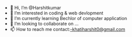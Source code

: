 - 👋 Hi, I’m @Harshitkumar
- 👀 I’m interested in coding & web devlopment
- 🌱 I’m currently learning Bechlor of computer application
- 💞️ I’m looking to collaborate on ...
- 📫 How to reach me contact:-khatiharshit0@gmail.com

<!---
Harshitkhati/Harshitkhati is a ✨ special ✨ repository because its `README.md` (this file) appears on your GitHub profile.
You can click the Preview link to take a look at your changes.
--->
